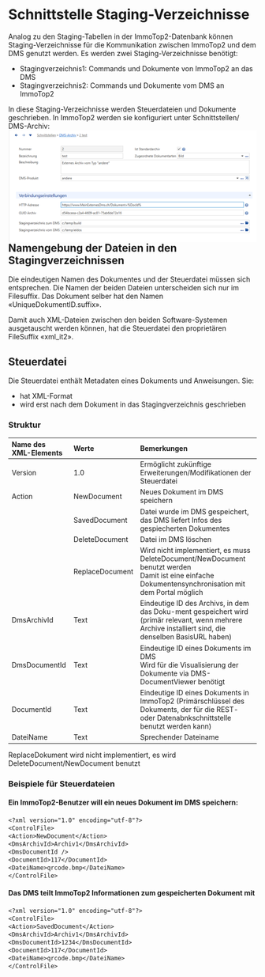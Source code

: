 # Schnittstelle Staging-Verzeichnisse
Analog zu den Staging-Tabellen in der ImmoTop2-Datenbank können Staging-Verzeichnisse für die Kommunikation zwischen ImmoTop2 und dem DMS genutzt werden.
Es werden zwei Staging-Verzeichnisse benötigt:
- Stagingverzeichnis1: Commands und Dokumente von ImmoTop2 an das DMS
- Stagingverzeichnis2: Commands und Dokumente vom DMS an ImmoTop2

In diese Staging-Verzeichnisse werden Steuerdateien und Dokumente geschrieben.
In ImmoTop2 werden sie konfiguriert unter Schnittstellen/ DMS-Archiv:
<img src="./_images/ConfigStagingVerzeichnisse.png" alt="Stagingverzeichnisse in ImmoTop2 konfigurieren" style="float:left; margin-right:10px;" />


## Namengebung der Dateien in den Stagingverzeichnissen
Die eindeutigen Namen des Dokumentes und der Steuerdatei müssen sich entsprechen. 
Die Namen der beiden Dateien unterscheiden sich nur im Filesuffix. 
Das Dokument selber hat den Namen «UniqueDokumentID.suffix».

Damit auch XML-Dateien zwischen den beiden Software-Systemen ausgetauscht werden können, hat die Steuerdatei den proprietären FileSuffix «xml_it2».

## Steuerdatei
Die Steuerdatei enthält Metadaten eines Dokuments und Anweisungen. Sie:
- hat XML-Format
- wird erst nach dem Dokument in das Stagingverzeichnis geschrieben

### Struktur
| Name des XML-Elements    | Werte           | Bemerkungen  |
| :----------------------- | :------------   | :--------------------------------------------   |
| Version                  | 1.0             | Ermöglicht zukünftige Erweiterungen/Modifikationen der Steuerdatei  |
| Action                   | NewDocument     | Neues Dokument im DMS speichern  |
|                          | SavedDocument   | Datei wurde im DMS gespeichert, das DMS liefert Infos des gespiecherten Dokumentes |
|                          | DeleteDocument  | Datei im DMS löschen |
|                          | ReplaceDocument | Wird nicht implementiert, es muss DeleteDocument/NewDocument benutzt werden<br>Damit ist eine einfache Dokumentensynchronisation mit dem Portal  möglich |
| DmsArchivId              | Text            | Eindeutige ID des Archivs, in dem das Doku-ment gespeichert wird<br>(primär relevant, wenn mehrere Archive installiert sind, die denselben BasisURL haben)  |
| DmsDocumentId            | Text            | Eindeutige ID eines Dokuments im DMS<br>Wird für die Visualisierung der Dokumente via DMS-DocumentViewer benötigt  |
| DocumentId               | Text            | Eindeutige ID eines Dokuments in ImmoTop2  (Primärschlüssel des Dokuments, der für die REST- oder Datenabnkschnittstelle benutzt werden kann)  |
| DateiName                | Text            | Sprechender Dateiname   |


ReplaceDokument wird nicht implementiert, es wird DeleteDocument/NewDocument benutzt

### Beispiele für Steuerdateien

#### Ein ImmoTop2-Benutzer will ein neues Dokument im DMS speichern:
 ```
 <?xml version="1.0" encoding="utf-8"?>
<ControlFile>
<Action>NewDocument</Action>
<DmsArchivId>Archiv1</DmsArchivId>
<DmsDocumentId />
<DocumentId>117</DocumentId>
<DateiName>qrcode.bmp</DateiName>
</ControlFile>
```

#### Das DMS teilt ImmoTop2 Informationen zum gespeicherten Dokument mit
```
<?xml version="1.0" encoding="utf-8"?>
<ControlFile>
<Action>SavedDocument</Action>
<DmsArchivId>Archiv1</DmsArchivId>
<DmsDocumentId>1234</DmsDocumentId>
<DocumentId>117</DocumentId>
<DateiName>qrcode.bmp</DateiName>
</ControlFile>
```


